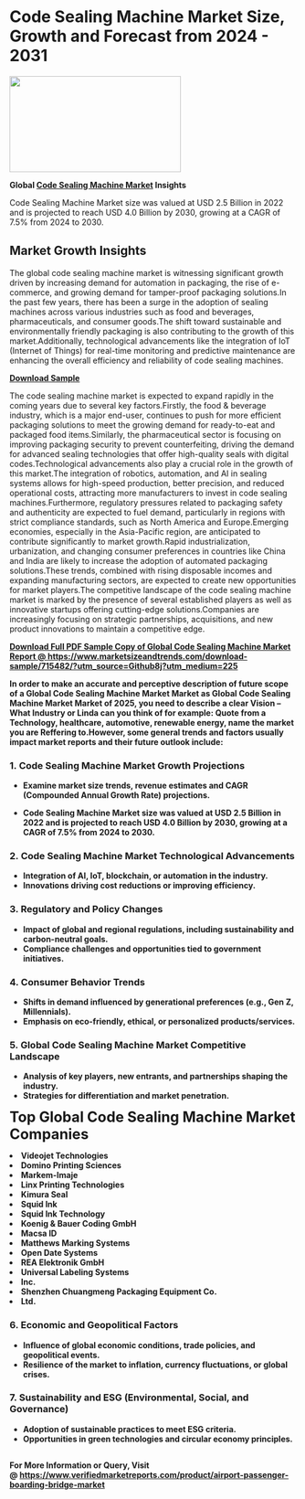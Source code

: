 <H1>Code Sealing Machine Market Size, Growth and Forecast from 2024 - 2031</H1><img class="aligncenter size-medium wp-image-584254" src="https://thirdeyenews.in/wp-content/uploads/2024/09/Global-Market-Research-300x168.jpeg" alt="" width="300" height="168" /><p><strong>Global&nbsp;<a href="https://www.marketsizeandtrends.com/download-sample/715482/?utm_source=Github8j?utm_medium=225">Code Sealing Machine Market</a> Insights</strong></p><p>Code Sealing Machine Market size was valued at USD 2.5 Billion in 2022 and is projected to reach USD 4.0 Billion by 2030, growing at a CAGR of 7.5% from 2024 to 2030.</p><p><h2>Market Growth Insights</h2> <p>The global code sealing machine market is witnessing significant growth driven by increasing demand for automation in packaging, the rise of e-commerce, and growing demand for tamper-proof packaging solutions.In the past few years, there has been a surge in the adoption of sealing machines across various industries such as food and beverages, pharmaceuticals, and consumer goods.The shift toward sustainable and environmentally friendly packaging is also contributing to the growth of this market.Additionally, technological advancements like the integration of IoT (Internet of Things) for real-time monitoring and predictive maintenance are enhancing the overall efficiency and reliability of code sealing machines.</p> <p><strong><a href="download-sample-link">Download Sample</a></strong></p> <p>The code sealing machine market is expected to expand rapidly in the coming years due to several key factors.Firstly, the food & beverage industry, which is a major end-user, continues to push for more efficient packaging solutions to meet the growing demand for ready-to-eat and packaged food items.Similarly, the pharmaceutical sector is focusing on improving packaging security to prevent counterfeiting, driving the demand for advanced sealing technologies that offer high-quality seals with digital codes.Technological advancements also play a crucial role in the growth of this market.The integration of robotics, automation, and AI in sealing systems allows for high-speed production, better precision, and reduced operational costs, attracting more manufacturers to invest in code sealing machines.Furthermore, regulatory pressures related to packaging safety and authenticity are expected to fuel demand, particularly in regions with strict compliance standards, such as North America and Europe.Emerging economies, especially in the Asia-Pacific region, are anticipated to contribute significantly to market growth.Rapid industrialization, urbanization, and changing consumer preferences in countries like China and India are likely to increase the adoption of automated packaging solutions.These trends, combined with rising disposable incomes and expanding manufacturing sectors, are expected to create new opportunities for market players.The competitive landscape of the code sealing machine market is marked by the presence of several established players as well as innovative startups offering cutting-edge solutions.Companies are increasingly focusing on strategic partnerships, acquisitions, and new product innovations to maintain a competitive edge.<p><strong><a href="get-more-insights-link"></p><p><span class=""><strong>Download Full PDF Sample Copy of Global Code Sealing Machine Market Report</strong> @ <a href="https://www.marketsizeandtrends.com/download-sample/715482/?utm_source=Github8j?utm_medium=225" target="_blank">https://www.marketsizeandtrends.com/download-sample/715482/?utm_source=Github8j?utm_medium=225</a></span></p><p>In order to make an accurate and perceptive description of future scope of a Global&nbsp;Code Sealing Machine Market Market as Global&nbsp;Code Sealing Machine Market Market of 2025, you need to describe a clear Vision &ndash; What Industry or Linda can you think of for example: Quote from a Technology, healthcare, automotive, renewable energy, name the market you are Reffering to.However, some general trends and factors usually impact market reports and their future outlook include:</p><h3>1.&nbsp;<strong>Code Sealing Machine Market Growth Projections</strong></h3><ul><li>Examine market size trends, revenue estimates and CAGR (Compounded Annual Growth Rate) projections.</li><li><p>Code Sealing Machine Market size was valued at USD 2.5 Billion in 2022 and is projected to reach USD 4.0 Billion by 2030, growing at a CAGR of 7.5% from 2024 to 2030.</p></li></ul><h3>2.&nbsp;<strong>Code Sealing Machine Market Technological Advancements</strong></h3><ul><li>Integration of AI, IoT, blockchain, or automation in the industry.</li><li>Innovations driving cost reductions or improving efficiency.</li></ul><h3>3.&nbsp;<strong>Regulatory and Policy Changes</strong></h3><ul><li>Impact of global and regional regulations, including sustainability and carbon-neutral goals.</li><li>Compliance challenges and opportunities tied to government initiatives.</li></ul><h3>4.&nbsp;<strong>Consumer Behavior Trends</strong></h3><ul><li>Shifts in demand influenced by generational preferences (e.g., Gen Z, Millennials).</li><li>Emphasis on eco-friendly, ethical, or personalized products/services.</li></ul><h3>5.&nbsp;<strong>Global Code Sealing Machine Market Competitive Landscape</strong></h3><ul><li>Analysis of key players, new entrants, and partnerships shaping the industry.</li><li>Strategies for differentiation and market penetration.</li></ul><p data-pm-slice="1 1 []"><span style="color: inherit; font-family: inherit; font-size: 25px;">Top Global Code Sealing Machine Market Companies</span></p><div class="" data-test-id=""><p><li>Videojet Technologies</li><li> Domino Printing Sciences</li><li> Markem-Imaje</li><li> Linx Printing Technologies</li><li> Kimura Seal</li><li> Squid Ink</li><li> Squid Ink Technology</li><li> Koenig & Bauer Coding GmbH</li><li> Macsa ID</li><li> Matthews Marking Systems</li><li> Open Date Systems</li><li> REA Elektronik GmbH</li><li> Universal Labeling Systems</li><li> Inc.</li><li> Shenzhen Chuangmeng Packaging Equipment Co.</li><li> Ltd.</li></p></div><h3>6.&nbsp;<strong>Economic and Geopolitical Factors</strong></h3><ul><li>Influence of global economic conditions, trade policies, and geopolitical events.</li><li>Resilience of the market to inflation, currency fluctuations, or global crises.</li></ul><h3>7.&nbsp;<strong>Sustainability and ESG (Environmental, Social, and Governance)</strong></h3><ul><li>Adoption of sustainable practices to meet ESG criteria.</li><li>Opportunities in green technologies and circular economy principles.</li></ul><h2><strong style="font-size: 14px;">For More Information or Query, Visit @&nbsp;</strong><a style="background-color: #ffffff; font-size: 14px;" href="https://www.marketsizeandtrends.com/report/code-sealing-machine-market/" target="_blank">https://www.verifiedmarketreports.com/product/airport-passenger-boarding-bridge-market</a></h2>